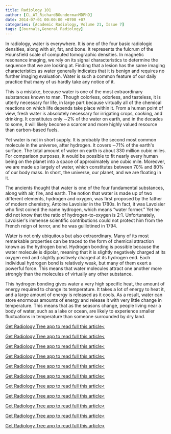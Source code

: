 ```yaml
---
title: Radiology 101
author: [CL_AT_RichardBGundermanMDPhD]
date: 2014-07-01 00:00:00 +0700 +07
categories: [Academic Radiology, Volume 21, Issue 7]
tags: [Journals,General Radiology]
---
```

In radiology, water is everywhere. It is one of the four basic radiologic densities, along with air, fat, and bone. It represents the fulcrum of the Hounsfield scale of computed tomographic densities. In magnetic resonance imaging, we rely on its signal characteristics to determine the sequence that we are looking at. Finding that a lesion has the same imaging characteristics as water generally indicates that it is benign and requires no further imaging evaluation. Water is such a common feature of our daily practice that many of us hardly take any notice of it.

This is a mistake, because water is one of the most extraordinary substances known to man. Though colorless, odorless, and tasteless, it is utterly necessary for life, in large part because virtually all of the chemical reactions on which life depends take place within it. From a human point of view, fresh water is absolutely necessary for irrigating crops, cooking, and drinking. It constitutes only ∼2% of the water on earth, and in the decades to some, it will likely become a scarcer and more highly valued resource than carbon-based fuels.

Yet water is not in short supply. It is probably the second most common molecule in the universe, after hydrogen. It covers ∼71% of the earth's surface. The total amount of water on earth is about 330 million cubic miles. For comparison purposes, it would be possible to fit nearly every human being on the planet into a space of approximately one cubic mile. Moreover, we are made up largely of water, which constitutes between 70% and 80% of our body mass. In short, the universe, our planet, and we are floating in it.

The ancients thought that water is one of the four fundamental substances, along with air, fire, and earth. The notion that water is made up of two different elements, hydrogen and oxygen, was first proposed by the father of modern chemistry, Antoine Lavoisier in the 1780s. In fact, it was Lavoisier who first coined the name hydrogen, which means “water former.” Yet he did not know that the ratio of hydrogen-to-oxygen is 2:1. Unfortunately, Lavoisier's immense scientific contributions could not protect him from the French reign of terror, and he was guillotined in 1794.

Water is not only ubiquitous but also extraordinary. Many of its most remarkable properties can be traced to the form of chemical attraction known as the hydrogen bond. Hydrogen bonding is possible because the water molecule is dipolar, meaning that it is slightly negatively charged at its oxygen end and slightly positively charged at its hydrogen end. Each individual hydrogen bond is relatively weak, but many of them exert a powerful force. This means that water molecules attract one another more strongly than the molecules of virtually any other substance.

This hydrogen bonding gives water a very high specific heat, the amount of energy required to change its temperature. It takes a lot of energy to heat it, and a large amount of energy is released as it cools. As a result, water can store enormous amounts of energy and release it with very little change in temperature. This means that as the seasons change, people living near a body of water, such as a lake or ocean, are likely to experience smaller fluctuations in temperature than someone surrounded by dry land.

[Get Radiology Tree app to read full this article<](https://clinicalpub.com/app)

[Get Radiology Tree app to read full this article<](https://clinicalpub.com/app)

[Get Radiology Tree app to read full this article<](https://clinicalpub.com/app)

[Get Radiology Tree app to read full this article<](https://clinicalpub.com/app)

[Get Radiology Tree app to read full this article<](https://clinicalpub.com/app)

[Get Radiology Tree app to read full this article<](https://clinicalpub.com/app)

[Get Radiology Tree app to read full this article<](https://clinicalpub.com/app)

[Get Radiology Tree app to read full this article<](https://clinicalpub.com/app)

[Get Radiology Tree app to read full this article<](https://clinicalpub.com/app)

[Get Radiology Tree app to read full this article<](https://clinicalpub.com/app)

[Get Radiology Tree app to read full this article<](https://clinicalpub.com/app)